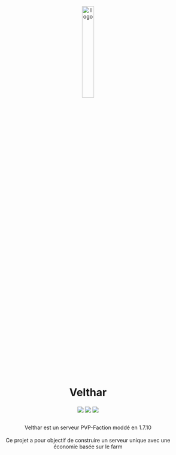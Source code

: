 <div align="center">

<img src="https://i.imgur.com/oPi4P7a.png" alt="logo" style="width:25%">

# Velthar

<div align="center" >
  <img align="center" src="https://img.shields.io/badge/minecraft-1.7.10-blue">
  <img align="center" src="https://img.shields.io/badge/maintainer-Venusia-orange">
  <img align="center" src="https://img.shields.io/maintenance/yes/9999">
</div>

<br>

Velthar est un serveur PVP-Faction moddé en 1.7.10
<br><br>
Ce projet a pour objectif de construire un serveur unique avec une économie basée sur le farm
